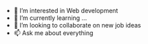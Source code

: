 - 👀 I’m interested in Web development   
- 🌱 I’m currently learning ...
- 💞️ I’m looking to collaborate on new job ideas
- 📫 Ask me about everything


<!---
melboroo/melboroo is a ✨ special ✨ repository because its `README.md` (this file) appears on your GitHub profile.
You can click the Preview link to take a look at your changes.
--->
